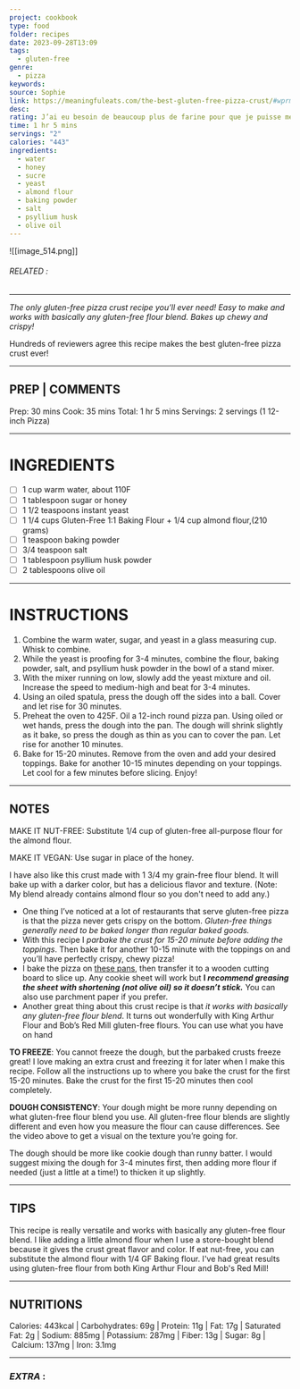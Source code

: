 ```yaml
---
project: cookbook
type: food
folder: recipes
date: 2023-09-28T13:09
tags:
  - gluten-free
genre:
  - pizza
keywords: 
source: Sophie
link: https://meaningfuleats.com/the-best-gluten-free-pizza-crust/#wprm-recipe-container-13055
desc: 
rating: J’ai eu besoin de beaucoup plus de farine pour que je puisse mettre la pâte en boule mais c’était bon. Par contre assez difficile à digérer
time: 1 hr 5 mins
servings: "2"
calories: "443"
ingredients:
  - water
  - honey
  - sucre
  - yeast
  - almond flour
  - baking powder
  - salt
  - psyllium husk
  - olive oil
---
```


![[image_514.png]]
###### *RELATED* : 
---
_The only gluten-free pizza crust recipe you’ll ever need! Easy to make and works with basically any gluten-free flour blend. Bakes up chewy and crispy!_

Hundreds of reviewers agree this recipe makes the best gluten-free pizza crust ever!

---
## PREP | COMMENTS

Prep: 30 mins Cook: 35 mins Total: 1 hr 5 mins
Servings: 2 servings (1 12-inch Pizza)

---
# INGREDIENTS

- [ ] 1 cup warm water, about 110F
- [ ] 1 tablespoon sugar or honey
- [ ] 1 1/2 teaspoons instant yeast
- [ ] 1 1/4 cups Gluten-Free 1:1 Baking Flour + 1/4 cup almond flour,(210 grams)
- [ ] 1 teaspoon baking powder
- [ ] 3/4 teaspoon salt
- [ ] 1 tablespoon psyllium husk powder
- [ ] 2 tablespoons olive oil

---
# INSTRUCTIONS

1. Combine the warm water, sugar, and yeast in a glass measuring cup. Whisk to combine.
2. While the yeast is proofing for 3-4 minutes, combine the flour, baking powder, salt, and psyllium husk powder in the bowl of a stand mixer.
3. With the mixer running on low, slowly add the yeast mixture and oil. Increase the speed to medium-high and beat for 3-4 minutes.
4. Using an oiled spatula, press the dough off the sides into a ball. Cover and let rise for 30 minutes.
5. Preheat the oven to 425F. Oil a 12-inch round pizza pan. Using oiled or wet hands, press the dough into the pan. The dough will shrink slightly as it bake, so press the dough as thin as you can to cover the pan. Let rise for another 10 minutes.
6. Bake for 15-20 minutes. Remove from the oven and add your desired toppings. Bake for another 10-15 minutes depending on your toppings. Let cool for a few minutes before slicing. Enjoy!

---
## NOTES

MAKE IT NUT-FREE: Substitute 1/4 cup of gluten-free all-purpose flour for the almond flour.
  
MAKE IT VEGAN: Use sugar in place of the honey.
  
I have also like this crust made with 1 3/4 my grain-free flour blend. It will bake up with a darker color, but has a delicious flavor and texture. (Note: My blend already contains almond flour so you don't need to add any.)


- One thing I’ve noticed at a lot of restaurants that serve gluten-free pizza is that the pizza never gets crispy on the bottom. _Gluten-free things generally need to be baked longer than regular baked goods._
- With this recipe I _parbake the crust for 15-20 minute before adding the toppings_. Then bake it for another 10-15 minute with the toppings on and you’ll have perfectly crispy, chewy pizza!
- I bake the pizza on [these pans](https://www.amazon.com/gp/product/B000Q3F060/ref=as_li_tl?ie=UTF8&camp=1789&creative=9325&creativeASIN=B000Q3F060&linkCode=as2&tag=meanieats04-20&linkId=TFI5MYC5F4GQCVOC), then transfer it to a wooden cutting board to slice up. Any cookie sheet will work but **I _recommend greasing the sheet with shortening (not olive oil) so it doesn’t stick._** You can also use parchment paper if you prefer.
- Another great thing about this crust recipe is that _it works with basically any gluten-free flour blend_. It turns out wonderfully with King Arthur Flour and Bob’s Red Mill gluten-free flours. You can use what you have on hand

**TO FREEZE**: You cannot freeze the dough, but the parbaked crusts freeze great! I love making an extra crust and freezing it for later when I make this recipe. Follow all the instructions up to where you bake the crust for the first 15-20 minutes. Bake the crust for the first 15-20 minutes then cool completely.

**DOUGH CONSISTENCY**: Your dough might be more runny depending on what gluten-free flour blend you use. All gluten-free flour blends are slightly different and even how you measure the flour can cause differences. See the video above to get a visual on the texture you’re going for.

The dough should be more like cookie dough than runny batter. I would suggest mixing the dough for 3-4 minutes first, then adding more flour if needed (just a little at a time!) to thicken it up slightly.

---
## TIPS

This recipe is really versatile and works with basically any gluten-free flour blend. I like adding a little almond flour when I use a store-bought blend because it gives the crust great flavor and color. If eat nut-free, you can substitute the almond flour with 1/4 GF Baking flour. I've had great results using gluten-free flour from both King Arthur Flour and Bob's Red Mill!

---
## NUTRITIONS

Calories: 443kcal | Carbohydrates: 69g | Protein: 11g | Fat: 17g | Saturated Fat: 2g | Sodium: 885mg | Potassium: 287mg | Fiber: 13g | Sugar: 8g | Calcium: 137mg | Iron: 3.1mg

---
### *EXTRA* :



